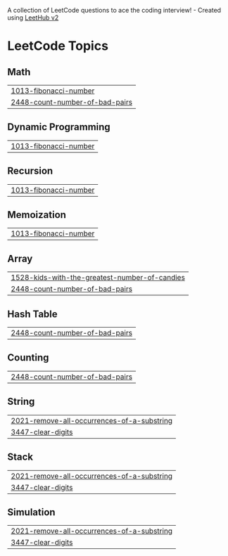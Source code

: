 A collection of LeetCode questions to ace the coding interview! - Created using [LeetHub v2](https://github.com/arunbhardwaj/LeetHub-2.0)
<!---LeetCode Topics Start-->
# LeetCode Topics
## Math
|  |
| ------- |
| [1013-fibonacci-number](https://github.com/Akash-raj-INT/LeetCode-Solution/tree/master/1013-fibonacci-number) |
| [2448-count-number-of-bad-pairs](https://github.com/Akash-raj-INT/LeetCode-Solution/tree/master/2448-count-number-of-bad-pairs) |
## Dynamic Programming
|  |
| ------- |
| [1013-fibonacci-number](https://github.com/Akash-raj-INT/LeetCode-Solution/tree/master/1013-fibonacci-number) |
## Recursion
|  |
| ------- |
| [1013-fibonacci-number](https://github.com/Akash-raj-INT/LeetCode-Solution/tree/master/1013-fibonacci-number) |
## Memoization
|  |
| ------- |
| [1013-fibonacci-number](https://github.com/Akash-raj-INT/LeetCode-Solution/tree/master/1013-fibonacci-number) |
## Array
|  |
| ------- |
| [1528-kids-with-the-greatest-number-of-candies](https://github.com/Akash-raj-INT/LeetCode-Solution/tree/master/1528-kids-with-the-greatest-number-of-candies) |
| [2448-count-number-of-bad-pairs](https://github.com/Akash-raj-INT/LeetCode-Solution/tree/master/2448-count-number-of-bad-pairs) |
## Hash Table
|  |
| ------- |
| [2448-count-number-of-bad-pairs](https://github.com/Akash-raj-INT/LeetCode-Solution/tree/master/2448-count-number-of-bad-pairs) |
## Counting
|  |
| ------- |
| [2448-count-number-of-bad-pairs](https://github.com/Akash-raj-INT/LeetCode-Solution/tree/master/2448-count-number-of-bad-pairs) |
## String
|  |
| ------- |
| [2021-remove-all-occurrences-of-a-substring](https://github.com/Akash-raj-INT/LeetCode-Solution/tree/master/2021-remove-all-occurrences-of-a-substring) |
| [3447-clear-digits](https://github.com/Akash-raj-INT/LeetCode-Solution/tree/master/3447-clear-digits) |
## Stack
|  |
| ------- |
| [2021-remove-all-occurrences-of-a-substring](https://github.com/Akash-raj-INT/LeetCode-Solution/tree/master/2021-remove-all-occurrences-of-a-substring) |
| [3447-clear-digits](https://github.com/Akash-raj-INT/LeetCode-Solution/tree/master/3447-clear-digits) |
## Simulation
|  |
| ------- |
| [2021-remove-all-occurrences-of-a-substring](https://github.com/Akash-raj-INT/LeetCode-Solution/tree/master/2021-remove-all-occurrences-of-a-substring) |
| [3447-clear-digits](https://github.com/Akash-raj-INT/LeetCode-Solution/tree/master/3447-clear-digits) |
<!---LeetCode Topics End-->
